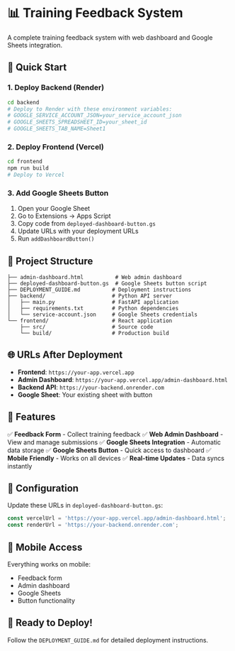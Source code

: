 # 📊 Training Feedback System

A complete training feedback system with web dashboard and Google Sheets integration.

## 🚀 Quick Start

### 1. Deploy Backend (Render)
```bash
cd backend
# Deploy to Render with these environment variables:
# GOOGLE_SERVICE_ACCOUNT_JSON=your_service_account_json
# GOOGLE_SHEETS_SPREADSHEET_ID=your_sheet_id
# GOOGLE_SHEETS_TAB_NAME=Sheet1
```

### 2. Deploy Frontend (Vercel)
```bash
cd frontend
npm run build
# Deploy to Vercel
```

### 3. Add Google Sheets Button
1. Open your Google Sheet
2. Go to Extensions → Apps Script
3. Copy code from `deployed-dashboard-button.gs`
4. Update URLs with your deployment URLs
5. Run `addDashboardButton()`

## 📁 Project Structure

```
├── admin-dashboard.html          # Web admin dashboard
├── deployed-dashboard-button.gs  # Google Sheets button script
├── DEPLOYMENT_GUIDE.md          # Deployment instructions
├── backend/                     # Python API server
│   ├── main.py                  # FastAPI application
│   ├── requirements.txt         # Python dependencies
│   └── service-account.json     # Google Sheets credentials
└── frontend/                    # React application
    ├── src/                     # Source code
    └── build/                   # Production build
```

## 🌐 URLs After Deployment

- **Frontend**: `https://your-app.vercel.app`
- **Admin Dashboard**: `https://your-app.vercel.app/admin-dashboard.html`
- **Backend API**: `https://your-backend.onrender.com`
- **Google Sheet**: Your existing sheet with button

## 🎯 Features

✅ **Feedback Form** - Collect training feedback
✅ **Web Admin Dashboard** - View and manage submissions
✅ **Google Sheets Integration** - Automatic data storage
✅ **Google Sheets Button** - Quick access to dashboard
✅ **Mobile Friendly** - Works on all devices
✅ **Real-time Updates** - Data syncs instantly

## 🔧 Configuration

Update these URLs in `deployed-dashboard-button.gs`:
```javascript
const vercelUrl = 'https://your-app.vercel.app/admin-dashboard.html';
const renderUrl = 'https://your-backend.onrender.com';
```

## 📱 Mobile Access

Everything works on mobile:
- Feedback form
- Admin dashboard
- Google Sheets
- Button functionality

## 🎉 Ready to Deploy!

Follow the `DEPLOYMENT_GUIDE.md` for detailed deployment instructions.
